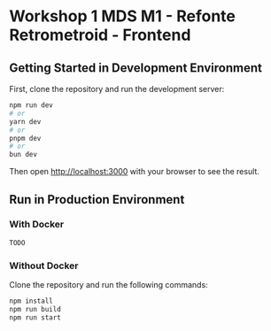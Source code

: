 # Workshop 1 MDS M1 - Refonte Retrometroid - Frontend

## Getting Started in Development Environment

First, clone the repository and run the development server:

```bash
npm run dev
# or
yarn dev
# or
pnpm dev
# or
bun dev
```

Then open [http://localhost:3000](http://localhost:3000) with your browser to see the result.

## Run in Production Environment

### With Docker

```bash
TODO
```

### Without Docker

Clone the repository and run the following commands:

```bash
npm install
npm run build
npm run start
```
